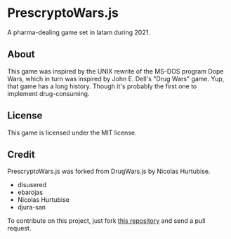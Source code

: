 PrescryptoWars.js
===========

A pharma-dealing game set in latam during 2021.

## About

This game was inspired by the UNIX rewrite of the MS-DOS program Dope Wars, which in turn was inspired by John E. Dell's "Drug Wars" game. Yup, that game has a long history. Though it's probably the first one to implement drug-consuming.

## License

This game is licensed under the MIT license.

## Credit

PrescryptoWars.js was forked from DrugWars.js by Nicolas Hurtubise. 

* disusered
* ebarojas
* Nicolas Hurtubise
* djura-san

To contribute on this project, just fork [this repository](https://github.com/Prescrypto/PrescryptoWars.js/) and send a pull request.
